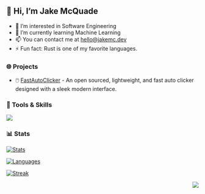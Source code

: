 ## 👋 Hi, I’m Jake McQuade
- 👀 I’m interested in Software Engineering
- 🌱 I’m currently learning Machine Learning
- 📫 You can contact me at [hello@jakemc.dev](mailto:jakemc.dev)
- ⚡ Fun fact: Rust is one of my favorite languages.

### 🌐 Projects
- 🖱️ <a href="https://github.com/jakemcquade/fastautoclicker">FastAutoClicker</a> - An open sourced, lightweight, and fast auto clicker designed with a sleek modern interface.

### 💪 Tools & Skills
<div align="left">
  <img src="https://skillicons.dev/icons?theme=dark&perline=6&i=rust,ts,java,lua,py,bash,html,css,bootstrap,nextjs,nodejs,tailwind,tauri,figma,vscode,linux,raspberrypi,cloudflare" />
</div>

### 📊 Stats
[![Stats](https://stats.jakemc.dev/api?username=jakemcquade&theme=radical&count_private=true&show_owner=true&show_icons=true&rank_icon=github&hide=contribs,issues)](https://github.com/jakemcquade)

[![Languages](https://stats.jakemc.dev/api/top-langs?username=jakemcquade&theme=radical&layout=compact&hide=php)](https://github.com/jakemcquade)

[![Streak](https://streak.jakemc.dev?user=jakemcquade&theme=radical)](https://github.com/jakemcquade)
<div align="right">
  <img src="https://komarev.com/ghpvc/?username=jakemcquade&style=flat-square&color=blue" />
</div>
